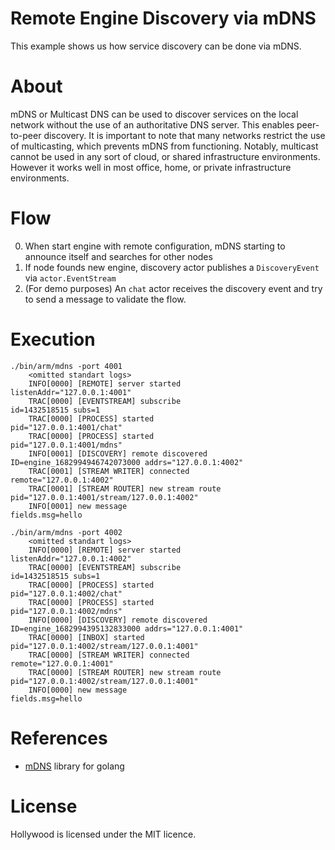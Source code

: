 # Remote Engine Discovery via mDNS
This example shows us how service discovery can be done via mDNS.

# About
mDNS or Multicast DNS can be used to discover services on the local network without the use of an authoritative DNS server.
This enables peer-to-peer discovery. It is important to note that many networks restrict the use of multicasting, which prevents mDNS from functioning.
Notably, multicast cannot be used in any sort of cloud, or shared infrastructure environments.
However it works well in most office, home, or private infrastructure environments.

# Flow
 0. When start engine with remote configuration, mDNS starting to announce itself and searches for other nodes
 1. If node founds new engine, discovery actor publishes a `DiscoveryEvent` via `actor.EventStream`
 2. (For demo purposes) An `chat` actor receives the discovery event and try to send a message to validate the flow.

# Execution 

```
./bin/arm/mdns -port 4001
    <omitted standart logs>
    INFO[0000] [REMOTE] server started                       listenAddr="127.0.0.1:4001"
    TRAC[0000] [EVENTSTREAM] subscribe                       id=1432518515 subs=1
    TRAC[0000] [PROCESS] started                             pid="127.0.0.1:4001/chat"
    TRAC[0000] [PROCESS] started                             pid="127.0.0.1:4001/mdns"
    INFO[0001] [DISCOVERY] remote discovered                 ID=engine_1682994946742073000 addrs="127.0.0.1:4002"
    TRAC[0001] [STREAM WRITER] connected                     remote="127.0.0.1:4002"
    TRAC[0001] [STREAM ROUTER] new stream route              pid="127.0.0.1:4001/stream/127.0.0.1:4002"
    INFO[0001] new message                                   fields.msg=hello
```
```
./bin/arm/mdns -port 4002
    <omitted standart logs>
    INFO[0000] [REMOTE] server started                       listenAddr="127.0.0.1:4002"
    TRAC[0000] [EVENTSTREAM] subscribe                       id=1432518515 subs=1
    TRAC[0000] [PROCESS] started                             pid="127.0.0.1:4002/chat"
    TRAC[0000] [PROCESS] started                             pid="127.0.0.1:4002/mdns"
    INFO[0000] [DISCOVERY] remote discovered                 ID=engine_1682994395132833000 addrs="127.0.0.1:4001"
    TRAC[0000] [INBOX] started                               pid="127.0.0.1:4002/stream/127.0.0.1:4001"
    TRAC[0000] [STREAM WRITER] connected                     remote="127.0.0.1:4001"
    TRAC[0000] [STREAM ROUTER] new stream route              pid="127.0.0.1:4002/stream/127.0.0.1:4001"
    INFO[0000] new message                                   fields.msg=hello
```

# References
- [mDNS](https://github.com/grandcat/zeroconf.git) library for golang

# License

Hollywood is licensed under the MIT licence.
